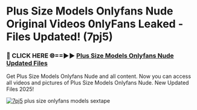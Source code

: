 # Plus Size Models Onlyfans Nude Original Videos 0nlyFans Leaked - Files Updated! (7pj5)

<h3>🔴 CLICK HERE 🌐==►► <a href="https://best4dudes.click/HH4t6V" rel="nofollow">Plus Size Models Onlyfans Nude Updated Files</a></h3>

Get Plus Size Models Onlyfans Nude and all content. Now you can access all videos and pictures of Plus Size Models Onlyfans Nude. New Updated Files 2025!

[![7pj5](https://github.com/user-attachments/assets/8c521d6e-e6e3-4a75-9320-d58ab9d79d5b)](https://best4dudes.click/HH4t6V)
plus size onlyfans models sextape